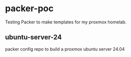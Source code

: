 # packer-poc

Testing Packer to make templates for my proxmox homelab.

## ubuntu-server-24

packer config repo to build a proxmox ubuntu server 24.04